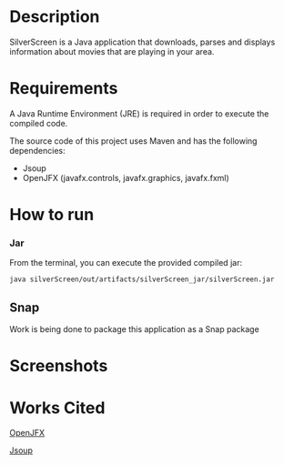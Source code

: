 # Description

SilverScreen is a Java application that downloads, parses and displays information about movies that are playing in your area.

# Requirements

A Java Runtime Environment (JRE) is required in order to execute the compiled code.

The source code of this project uses Maven and has the following dependencies:
- Jsoup
- OpenJFX (javafx.controls, javafx.graphics, javafx.fxml)

# How to run

### Jar

From the terminal, you can execute the provided compiled jar:

`java silverScreen/out/artifacts/silverScreen_jar/silverScreen.jar`

## Snap

Work is being done to package this application as a Snap package

# Screenshots


# Works Cited
[OpenJFX](https://openjfx.io/ "OpenJFX website")

[Jsoup](https://jsoup.org/ "Jsoup website")

